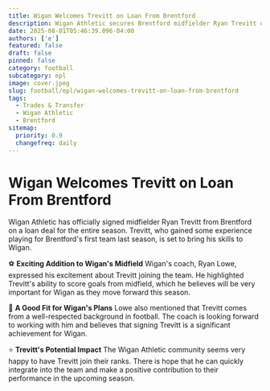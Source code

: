```yaml
---
title: Wigan Welcomes Trevitt on Loan From Brentford
description: Wigan Athletic secures Brentford midfielder Ryan Trevitt on a season-long loan.
date: 2025-08-01T05:46:39.096-04:00
authors: ['e']
featured: false
draft: false
pinned: false
category: football
subcategory: epl
image: cover.jpeg
slug: football/epl/wigan-welcomes-trevitt-on-loan-from-brentford
tags:
  - Trades & Transfer
  - Wigan Athletic
  - Brentford
sitemap:
  priority: 0.9
  changefreq: daily
---
```


# Wigan Welcomes Trevitt on Loan From Brentford

Wigan Athletic has officially signed midfielder Ryan Trevitt from Brentford on a loan deal for the entire season. Trevitt, who gained some experience playing for Brentford's first team last season, is set to bring his skills to Wigan.

⚽ **Exciting Addition to Wigan's Midfield**
Wigan's coach, Ryan Lowe, expressed his excitement about Trevitt joining the team. He highlighted Trevitt's ability to score goals from midfield, which he believes will be very important for Wigan as they move forward this season.

🤝 **A Good Fit for Wigan's Plans**
Lowe also mentioned that Trevitt comes from a well-respected background in football. The coach is looking forward to working with him and believes that signing Trevitt is a significant achievement for Wigan.

⭐ **Trevitt's Potential Impact**
The Wigan Athletic community seems very happy to have Trevitt join their ranks. There is hope that he can quickly integrate into the team and make a positive contribution to their performance in the upcoming season.